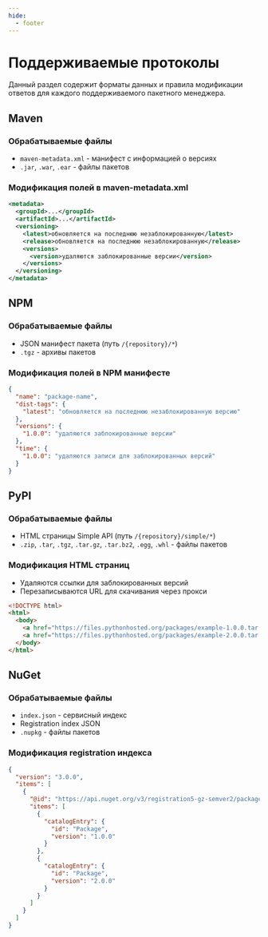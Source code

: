 ```yaml
---
hide:
  - footer
---
```


# Поддерживаемые протоколы

Данный раздел содержит форматы данных и правила модификации ответов для каждого поддерживаемого пакетного менеджера.

## Maven

### Обрабатываемые файлы

- `maven-metadata.xml` - манифест с информацией о версиях
- `.jar`, `.war`, `.ear` - файлы пакетов

### Модификация полей в maven-metadata.xml

```xml
<metadata>
  <groupId>...</groupId>
  <artifactId>...</artifactId>
  <versioning>
    <latest>обновляется на последнюю незаблокированную</latest>
    <release>обновляется на последнюю незаблокированную</release>
    <versions>
      <version>удаляются заблокированные версии</version>
    </versions>
  </versioning>
</metadata>
```

## NPM

### Обрабатываемые файлы

- JSON манифест пакета (путь `/{repository}/*`)
- `.tgz` - архивы пакетов

### Модификация полей в NPM манифесте

```json
{
  "name": "package-name",
  "dist-tags": {
    "latest": "обновляется на последнюю незаблокированную версию"
  },
  "versions": {
    "1.0.0": "удаляются заблокированные версии"
  },
  "time": {
    "1.0.0": "удаляются записи для заблокированных версий"
  }
}
```

## PyPI

### Обрабатываемые файлы

- HTML страницы Simple API (путь `/{repository}/simple/*`)
- `.zip`, `.tar`, `.tgz`, `.tar.gz`, `.tar.bz2`, `.egg`, `.whl` - файлы пакетов

### Модификация HTML страниц

- Удаляются ссылки для заблокированных версий
- Перезаписываются URL для скачивания через прокси

```html
<!DOCTYPE html>
<html>
  <body>
    <a href="https://files.pythonhosted.org/packages/example-1.0.0.tar.gz">example-1.0.0.tar.gz</a>
    <a href="https://files.pythonhosted.org/packages/example-2.0.0.tar.gz">example-2.0.0.tar.gz</a>
  </body>
</html>
```

## NuGet

### Обрабатываемые файлы

- `index.json` - сервисный индекс
- Registration index JSON
- `.nupkg` - файлы пакетов

### Модификация registration индекса

```json
{
  "version": "3.0.0",
  "items": [
    {
      "@id": "https://api.nuget.org/v3/registration5-gz-semver2/package/index.json",
      "items": [
        {
          "catalogEntry": {
            "id": "Package",
            "version": "1.0.0"
          }
        },
        {
          "catalogEntry": {
            "id": "Package",
            "version": "2.0.0"
          }
        }
      ]
    }
  ]
}
```
